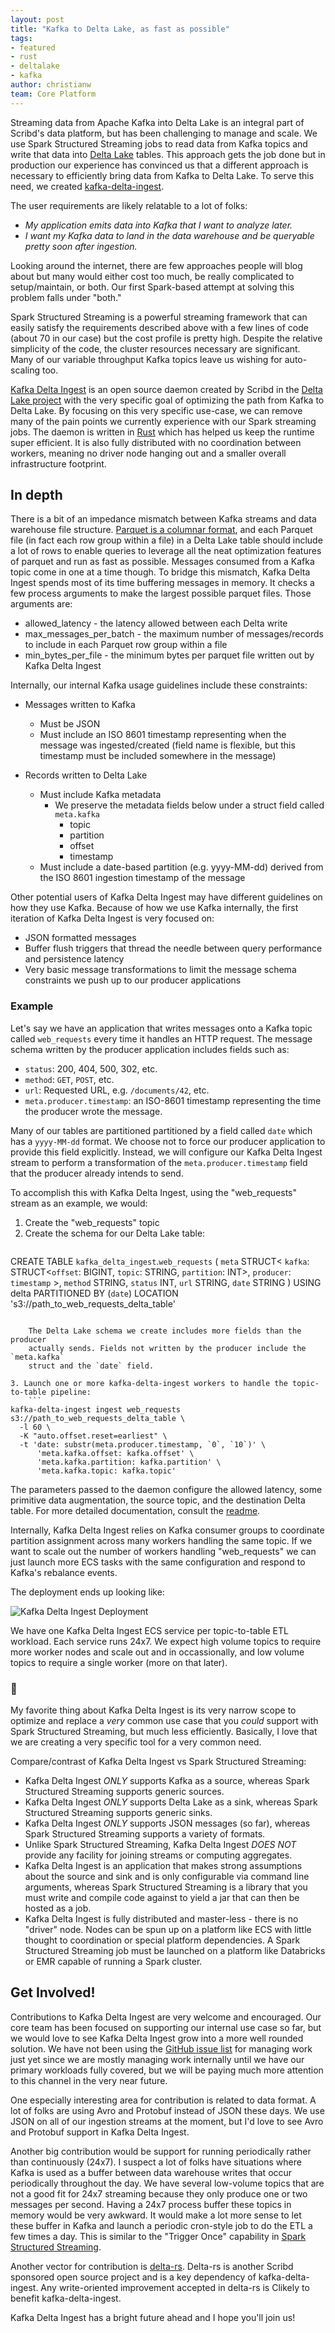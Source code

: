 ```yaml
---
layout: post
title: "Kafka to Delta Lake, as fast as possible"
tags:
- featured
- rust
- deltalake
- kafka
author: christianw
team: Core Platform
---
```


Streaming data from Apache Kafka into Delta Lake is an integral part of
Scribd's data platform, but has been challenging to manage and
scale. We use Spark Structured Streaming jobs to read data from
Kafka topics and write that data into [Delta Lake](https://delta.io) tables. This approach gets the job
done but in production our experience has convinced us that a different
approach is necessary to efficiently bring data from Kafka to Delta Lake. To
serve this need, we created
[kafka-delta-ingest](https://github.com/delta-io/kafka-delta-ingest).

The user requirements are likely relatable to a lot of folks:

* _My application emits data into Kafka that I want to analyze later._
* _I want my Kafka data to land in the data warehouse and be queryable pretty soon after ingestion._

Looking around the internet, there are few approaches people will blog about
but many would either cost too much, be really complicated to setup/maintain,
or both. Our first Spark-based attempt at solving this problem falls under
"both."

Spark Structured Streaming is a powerful streaming framework that can easily
satisfy the requirements described above with a few lines of code (about 70 in
our case) but the cost profile is pretty high. Despite the relative simplicity
of the code, the cluster resources necessary are significant.  Many of our
variable throughput Kafka topics leave us wishing for auto-scaling too.

[Kafka Delta Ingest](https://github.com/delta-io/kafka-delta-ingest) is an open
source daemon created by Scribd in the [Delta Lake project](https://delta.io)
with the very specific goal of optimizing the path from Kafka to Delta Lake. By
focusing on this very specific use-case, we can remove many of the pain points
we currently experience with our Spark streaming jobs. The daemon is written in
[Rust](https://rust-lang.org) which has helped us keep the runtime super
efficient. It is also fully distributed with no coordination between workers,
meaning no driver node hanging out and a smaller overall infrastructure
footprint.

## In depth

There is a bit of an impedance mismatch between Kafka streams and data warehouse
file structure. [Parquet is a columnar
format](https://parquet.apache.org/documentation/latest/), and each Parquet
file (in fact each row group within a file) in a Delta Lake table should
include a lot of rows to enable queries to leverage all the neat optimization
features of parquet and run as fast as possible. Messages consumed from a Kafka
topic come in one at a time though. To bridge this mismatch, Kafka Delta Ingest
spends most of its time buffering messages in memory. It checks a few process
arguments to make the largest possible parquet files. Those arguments are:

* allowed_latency - the latency allowed between each Delta write
* max_messages_per_batch - the maximum number of messages/records to include in each Parquet row group within a file
* min_bytes_per_file - the minimum bytes per parquet file written out by Kafka Delta Ingest

Internally, our internal Kafka usage guidelines include these constraints:

* Messages written to Kafka
  * Must be JSON
  * Must include an ISO 8601 timestamp representing when the message was ingested/created (field name is flexible, but this timestamp must be included somewhere in the message)

* Records written to Delta Lake
  * Must include Kafka metadata
    * We preserve the metadata fields below under a struct field called `meta.kafka`
      * topic
      * partition
      * offset
      * timestamp
  * Must include a date-based partition (e.g. yyyy-MM-dd) derived from the ISO 8601 ingestion timestamp of the message

Other potential users of Kafka Delta Ingest may have different guidelines on how they use Kafka. Because of how we use Kafka internally, the first iteration of Kafka Delta Ingest is very focused on:

* JSON formatted messages
* Buffer flush triggers that thread the needle between query performance and persistence latency
* Very basic message transformations to limit the message schema constraints we push up to our producer applications

### Example

Let's say we have an application that writes messages onto a Kafka topic called
`web_requests` every time it handles an HTTP request. The message schema
written by the producer application includes fields such as:

* `status`: 200, 404, 500, 302, etc.
* `method`: `GET`, `POST`, etc.
* `url`: Requested URL, e.g. `/documents/42`, etc.
* `meta.producer.timestamp`: an ISO-8601 timestamp representing the time the producer wrote the message.

Many of our tables are partitioned partitioned by a field called `date` which
has a `yyyy-MM-dd` format. We choose not to force our producer application to
provide this field explicitly. Instead, we will configure our Kafka Delta
Ingest stream to perform a transformation of the `meta.producer.timestamp`
field that the producer already intends to send.

To accomplish this with Kafka Delta Ingest, using the "web_requests" stream as an example, we would:

1. Create the "web_requests" topic
1. Create the schema for our Delta Lake table:
    ```
CREATE TABLE `kafka_delta_ingest`.`web_requests` (
	`meta` STRUCT<
		`kafka`: STRUCT<`offset`: BIGINT, `topic`: STRING, `partition`: INT>,
		`producer`: `timestamp`
    >,
	`method` STRING,
	`status` INT,
	`url` STRING,
	`date` STRING
  )
USING delta
PARTITIONED BY (`date`)
LOCATION 's3://path_to_web_requests_delta_table'
```

    The Delta Lake schema we create includes more fields than the producer
    actually sends. Fields not written by the producer include the `meta.kafka`
    struct and the `date` field.

3. Launch one or more kafka-delta-ingest workers to handle the topic-to-table pipeline:
    ```
kafka-delta-ingest ingest web_requests s3://path_to_web_requests_delta_table \
  -l 60 \
  -K "auto.offset.reset=earliest" \
  -t 'date: substr(meta.producer.timestamp, `0`, `10`)' \
      'meta.kafka.offset: kafka.offset' \
      'meta.kafka.partition: kafka.partition' \
      'meta.kafka.topic: kafka.topic'
```

The parameters passed to the daemon configure the allowed latency, some primitive data augmentation, the source topic, and the destination Delta table. For more detailed documentation, consult the [readme](https://github.com/delta-io/kafka-delta-ingest#readme).

Internally, Kafka Delta Ingest relies on Kafka consumer groups to coordinate
partition assignment across many workers handling the same topic. If we
want to scale out the number of workers handling "web_requests" we can just
launch more ECS tasks with the same configuration and respond to Kafka's
rebalance events.

The deployment ends up looking like:

![Kafka Delta Ingest Deployment](/post-images/2021-05-kafka-delta-ingest/kafka-delta-ingest-deployment.png)

We have one Kafka Delta Ingest ECS service per topic-to-table ETL workload. Each service runs 24x7. We expect high volume topics to require more worker nodes and scale out and in occassionally, and low volume topics to require a single worker (more on that later).


### 💙

My favorite thing about Kafka Delta Ingest is its very narrow scope to optimize
and replace a _very_ common use case that you _could_ support with Spark
Structured Streaming, but much less efficiently. Basically, I love that we are
creating a very specific tool for a very common need.

Compare/contrast of Kafka Delta Ingest vs Spark Structured Streaming:

* Kafka Delta Ingest *ONLY* supports Kafka as a source, whereas Spark Structured Streaming supports generic sources.
* Kafka Delta Ingest *ONLY* supports Delta Lake as a sink, whereas Spark Structured Streaming supports generic sinks.
* Kafka Delta Ingest *ONLY* supports JSON messages (so far), whereas Spark Structured Streaming supports a variety of formats.
* Unlike Spark Structured Streaming, Kafka Delta Ingest *DOES NOT* provide any facility for joining streams or computing aggregates.
* Kafka Delta Ingest is an application that makes strong assumptions about the source and sink and is only configurable via command line arguments, whereas Spark Structured Streaming is a library that you must write and compile code against to yield a jar that can then be hosted as a job.
* Kafka Delta Ingest is fully distributed and master-less - there is no "driver" node. Nodes can be spun up on a platform like ECS with little thought to coordination or special platform dependencies.  A Spark Structured Streaming job must be launched on a platform like Databricks or EMR capable of running a Spark cluster.

## Get Involved!

Contributions to Kafka Delta Ingest are very welcome and encouraged. Our core team has been focused on supporting our internal use case so far, but we would love to see Kafka Delta Ingest grow into a more well rounded solution. We have not been using the [GitHub issue list](https://github.com/delta-io/kafka-delta-ingest/issues) for managing work just yet since we are mostly managing work internally until we have our primary workloads fully covered, but we will be paying much more attention to this channel in the very near future.

One especially interesting area for contribution is related to data format. A
lot of folks are using Avro and Protobuf instead of JSON these days. We use
JSON on all of our ingestion streams at the moment, but I'd love to see Avro
and Protobuf support in Kafka Delta Ingest.

Another big contribution would be support for running periodically
rather than continuously (24x7). I suspect a lot of folks have situations
where Kafka is used as a buffer between data warehouse writes that
occur periodically throughout the day. We have several low-volume topics that
are not a good fit for 24x7 streaming because they only produce one or two
messages per second. Having a 24x7 process buffer these topics in memory would
be very awkward. It would make a lot more sense to let these buffer in Kafka
and launch a periodic cron-style job to do the ETL a few times a day. This is
similar to the "Trigger Once" capability in [Spark Structured
Streaming](https://databricks.com/blog/2017/05/22/running-streaming-jobs-day-10x-cost-savings.html).

Another vector for contribution is
[delta-rs](https://github.com/delta-io/delta-rs). Delta-rs is another Scribd
sponsored open source project and is a key dependency of kafka-delta-ingest.
Any write-oriented improvement accepted in delta-rs is Clikely to benefit
kafka-delta-ingest.


Kafka Delta Ingest has a bright future ahead and I hope you'll join us!
